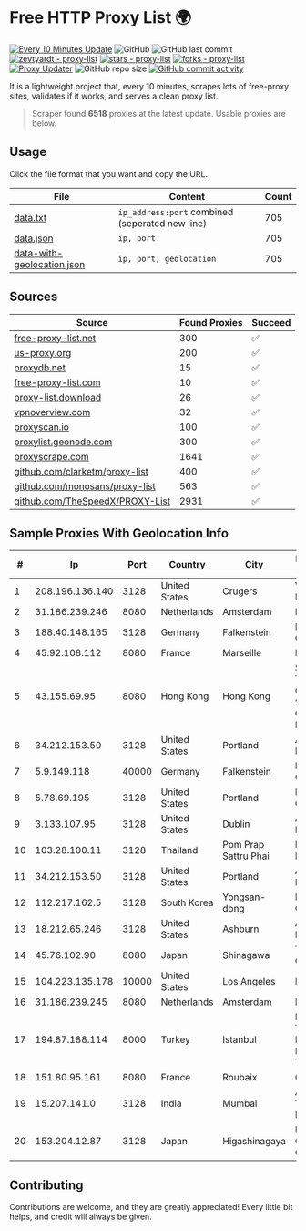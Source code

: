 
# Free HTTP Proxy List 🌍

[![Every 10 Minutes Update](https://github.com/mertguvencli/http-proxy-list/actions/workflows/main.yml/badge.svg?branch=main)](https://github.com/mertguvencli/http-proxy-list/actions/workflows/main.yml)
![GitHub](https://img.shields.io/github/license/mertguvencli/http-proxy-list)
![GitHub last commit](https://img.shields.io/github/last-commit/mertguvencli/http-proxy-list)
[![zevtyardt - proxy-list](https://img.shields.io/static/v1?label=zevtyardt&message=proxy-list&color=blue&logo=github)](https://github.com/zevtyardt/proxy-list "Go to GitHub repo")
[![stars - proxy-list](https://img.shields.io/github/stars/zevtyardt/proxy-list?style=social)](https://github.com/zevtyardt/proxy-list)
[![forks - proxy-list](https://img.shields.io/github/forks/zevtyardt/proxy-list?style=social)](https://github.com/zevtyardt/proxy-list)
[![Proxy Updater](https://github.com/zevtyardt/proxy-list/workflows/Proxy%20Updater/badge.svg)](https://github.com/zevtyardt/proxy-list/actions?query=workflow:"Proxy+Updater")
![GitHub repo size](https://img.shields.io/github/repo-size/zevtyardt/proxy-list)
[![GitHub commit activity](https://img.shields.io/github/commit-activity/m/zevtyardt/proxy-list?logo=commits)](https://github.com/zevtyardt/proxy-list/commits/main)

It is a lightweight project that, every 10 minutes, scrapes lots of free-proxy sites, validates if it works, and serves a clean proxy list.

> Scraper found **6518** proxies at the latest update. Usable proxies are below.

## Usage

Click the file format that you want and copy the URL.

|File|Content|Count|
|----|-------|-----|
|[data.txt](https://raw.githubusercontent.com/mertguvencli/http-proxy-list/main/proxy-list/data.txt)|`ip_address:port` combined (seperated new line)|705|
|[data.json](https://raw.githubusercontent.com/mertguvencli/http-proxy-list/main/proxy-list/data.json)|`ip, port`|705|
|[data-with-geolocation.json](https://raw.githubusercontent.com/mertguvencli/http-proxy-list/main/proxy-list/data-with-geolocation.json)|`ip, port, geolocation`|705|

## Sources

|Source|Found Proxies|Succeed|
|------|-------------|-------|
|[free-proxy-list.net](https://free-proxy-list.net)|300|✅|
|[us-proxy.org](https://www.us-proxy.org)|200|✅|
|[proxydb.net](http://proxydb.net)|15|✅|
|[free-proxy-list.com](https://free-proxy-list.com/?page=&port=&type%5B%5D=http&type%5B%5D=https&up_time=0&search=Search)|10|✅|
|[proxy-list.download](https://www.proxy-list.download/HTTP)|26|✅|
|[vpnoverview.com](https://vpnoverview.com/privacy/anonymous-browsing/free-proxy-servers)|32|✅|
|[proxyscan.io](https://www.proxyscan.io)|100|✅|
|[proxylist.geonode.com](https://proxylist.geonode.com/api/proxy-list?limit=300&page=1&sort_by=lastChecked&sort_type=desc&protocols=http,https)|300|✅|
|[proxyscrape.com](https://api.proxyscrape.com/v2/?request=displayproxies&protocol=http&timeout=10000&country=all&ssl=all&anonymity=all)|1641|✅|
|[github.com/clarketm/proxy-list](https://raw.githubusercontent.com/clarketm/proxy-list/master/proxy-list-raw.txt)|400|✅|
|[github.com/monosans/proxy-list](https://raw.githubusercontent.com/monosans/proxy-list/main/proxies/http.txt)|563|✅|
|[github.com/TheSpeedX/PROXY-List](https://raw.githubusercontent.com/TheSpeedX/PROXY-List/master/http.txt)|2931|✅|


## Sample Proxies With Geolocation Info

|#|Ip|Port|Country|City|Internet Service Provider|
|-|--|----|-------|----|-------------------------|
|1|208.196.136.140|3128|United States|Crugers|Verizon Business|
|2|31.186.239.246|8080|Netherlands|Amsterdam|NetSkope Inc|
|3|188.40.148.165|3128|Germany|Falkenstein|Hetzner Online GmbH|
|4|45.92.108.112|8080|France|Marseille|Hosteur SAS|
|5|43.155.69.95|8080|Hong Kong|Hong Kong|Shenzhen Tencent Computer Systems Company Limited|
|6|34.212.153.50|3128|United States|Portland|Amazon.com, Inc.|
|7|5.9.149.118|40000|Germany|Falkenstein|Hetzner Online GmbH|
|8|5.78.69.195|3128|United States|Portland|Hetzner Online GmbH|
|9|3.133.107.95|3128|United States|Dublin|Amazon.com, Inc.|
|10|103.28.100.11|3128|Thailand|Pom Prap Sattru Phai|Ministry of Interior|
|11|34.212.153.50|3128|United States|Portland|Amazon.com, Inc.|
|12|112.217.162.5|3128|South Korea|Yongsan-dong|LG DACOM Corporation|
|13|18.212.65.246|3128|United States|Ashburn|Amazon.com, Inc.|
|14|45.76.102.90|8080|Japan|Shinagawa|The Constant Company|
|15|104.223.135.178|10000|United States|Los Angeles|LayerHost|
|16|31.186.239.245|8080|Netherlands|Amsterdam|NetSkope Inc|
|17|194.87.188.114|8000|Turkey|Istanbul|Kadir Huseyin Tezcan Nosspeed Internet Teknolojileri|
|18|151.80.95.161|8080|France|Roubaix|OVH SAS|
|19|15.207.141.0|3128|India|Mumbai|Amazon Technologies Inc.|
|20|153.204.12.87|3128|Japan|Higashinagaya|NTT Communications Corporation|



## Contributing

Contributions are welcome, and they are greatly appreciated! Every
little bit helps, and credit will always be given.

